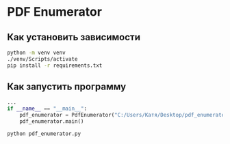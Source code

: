 # PDF Enumerator

## Как установить зависимости
```bash
python -m venv venv
./venv/Scripts/activate
pip install -r requirements.txt
```

## Как запустить программу

```python
...
if __name__ == "__main__":
    pdf_enumerator = PdfEnumerator("C:/Users/Катя/Desktop/pdf_enumerator/") # Тут указать путь до папки c pdf или список с несколькими папками
    pdf_enumerator.main()
```


```bash
python pdf_enumerator.py
```
